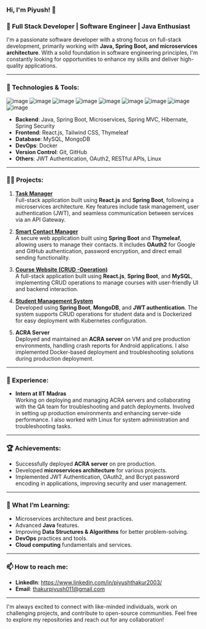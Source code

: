 ### Hi, I'm Piyush! 👋

### 🚀 Full Stack Developer | Software Engineer | Java Enthusiast 

I'm a passionate software developer with a strong focus on full-stack development, primarily working with **Java, Spring Boot, and microservices architecture**. With a solid foundation in software engineering principles, I'm constantly looking for opportunities to enhance my skills and deliver high-quality applications.

---

### 🔧 Technologies & Tools:

![image](https://github.com/user-attachments/assets/fcccebb1-d793-43ae-a68e-98c72567da32)
![image](https://github.com/user-attachments/assets/85d9dca6-fc19-468c-abaa-68420278485a)
![image](https://github.com/user-attachments/assets/5c9e5dbe-0186-4e0f-b53d-04e48e0e3fd0)
![image](https://github.com/user-attachments/assets/f4630dc5-8c11-4498-968b-5afc26190de1)
![image](https://github.com/user-attachments/assets/11c0eb47-112c-454b-9201-8fb48b8f6491)
![image](https://github.com/user-attachments/assets/6e68cbb6-660e-453f-975f-3cd4c367c28b)
![image](https://github.com/user-attachments/assets/ad7edcdf-7927-4817-9151-744f23dd1a57)
![image](https://github.com/user-attachments/assets/d21690a5-4f14-48a1-b311-c84ccc2b5477)
![image](https://github.com/user-attachments/assets/d4dab7c6-ec27-4a5a-ba23-27c9657cdd74)


- **Backend**: Java, Spring Boot, Microservices, Spring MVC, Hibernate, Spring Security
- **Frontend**: React.js, Tailwind CSS, Thymeleaf
- **Database**: MySQL, MongoDB
- **DevOps**: Docker
- **Version Control**: Git, GitHub
- **Others**: JWT Authentication, OAuth2, RESTful APIs, Linux

---

### 🧑‍💻 Projects:

1. **[Task Manager](https://github.com/piyu989/task-manager)**  
   Full-stack application built using **React.js** and **Spring Boot**, following a microservices architecture. Key features include task management, user authentication (JWT), and seamless communication between services via an API Gateway.

2. **[Smart Contact Manager](https://github.com/piyu989/Smart-Contact-Manager)**  
   A secure web application built using **Spring Boot** and **Thymeleaf**, allowing users to manage their contacts. It includes **OAuth2** for Google and GitHub authentication, password encryption, and direct email sending functionality.

3. **[Course Website (CRUD -Operation)](https://github.com/piyu989/Course-Website)**  
   A full-stack application built using **React.js**, **Spring Boot**, and **MySQL**, implementing CRUD operations to manage courses with user-friendly UI and backend interaction.

4. **[Student Management System](https://github.com/piyu989/Assignment)**  
   Developed using **Spring Boot**, **MongoDB**, and **JWT authentication**. The system supports CRUD operations for student data and is Dockerized for easy deployment with Kubernetes configuration.

5. **ACRA Server**  
   Deployed and maintained an **ACRA server** on VM and pre production environments, handling crash reports for Android applications. I also implemented Docker-based deployment and troubleshooting solutions during production deployment.

---

### 💼 Experience:

- **Intern at IIT Madras**  
  Working on deploying and managing ACRA servers and collaborating with the QA team for troubleshooting and patch deployments. Involved in setting up production environments and enhancing server-side performance. I also worked with Linux for system administration and troubleshooting tasks.

---

### 🏆 Achievements:

- Successfully deployed **ACRA server** on pre production.
- Developed **microservices architecture** for various projects.
- Implemented JWT Authentication, OAuth2, and Bcrypt password encoding in applications, improving security and user management.

---

### 🌱 What I’m Learning:

- Microservices architecture and best practices.
- Advanced **Java** features.
- Improving **Data Structures & Algorithms** for better problem-solving.
- **DevOps** practices and tools.
- **Cloud computing** fundamentals and services.
---

### 📫 How to reach me:

- **LinkedIn**: https://www.linkedin.com/in/piyushthakur2003/
- **Email**: thakurpiyush011@gmail.com

---

I'm always excited to connect with like-minded individuals, work on challenging projects, and contribute to open-source communities. Feel free to explore my repositories and reach out for any collaboration!

